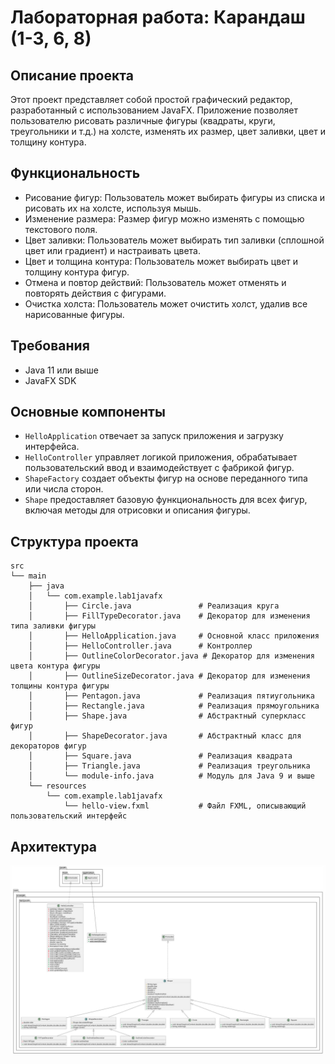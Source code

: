# Лабораторная работа: Карандаш (1-3, 6, 8)

## Описание проекта
Этот проект представляет собой простой графический редактор, разработанный с использованием JavaFX.
Приложение позволяет пользователю рисовать различные фигуры (квадраты, круги, треугольники и т.д.)
на холсте, изменять их размер, цвет заливки, цвет и толщину контура.

## Функциональность
- Рисование фигур: Пользователь может выбирать фигуры из списка и рисовать их на холсте, используя мышь.
- Изменение размера: Размер фигур можно изменять с помощью текстового поля.
- Цвет заливки: Пользователь может выбирать тип заливки (сплошной цвет или градиент) и настраивать цвета.
- Цвет и толщина контура: Пользователь может выбирать цвет и толщину контура фигур.
- Отмена и повтор действий: Пользователь может отменять и повторять действия с фигурами.
- Очистка холста: Пользователь может очистить холст, удалив все нарисованные фигуры.

## Требования
* Java 11 или выше
* JavaFX SDK

## Основные компоненты
- `HelloApplication` отвечает за запуск приложения и загрузку интерфейса.
- `HelloController` управляет логикой приложения, обрабатывает пользовательский ввод и взаимодействует с фабрикой фигур.
- `ShapeFactory` создает объекты фигур на основе переданного типа или числа сторон.
- `Shape` предоставляет базовую функциональность для всех фигур, включая методы для отрисовки и описания фигуры.


## Структура проекта
```
src
└── main
    ├── java
    │   └── com.example.lab1javafx
    │       ├── Circle.java               # Реализация круга
    │       ├── FillTypeDecorator.java    # Декоратор для изменения типа заливки фигуры
    │       ├── HelloApplication.java     # Основной класс приложения
    │       ├── HelloController.java      # Контроллер
    │       ├── OutlineColorDecorator.java # Декоратор для изменения цвета контура фигуры
    │       ├── OutlineSizeDecorator.java # Декоратор для изменения толщины контура фигуры
    │       ├── Pentagon.java             # Реализация пятиугольника
    │       ├── Rectangle.java            # Реализация прямоугольника
    │       ├── Shape.java                # Абстрактный суперкласс фигур
    │       ├── ShapeDecorator.java       # Абстрактный класс для декораторов фигур
    │       ├── Square.java               # Реализация квадрата
    │       ├── Triangle.java             # Реализация треугольника
    │       └── module-info.java          # Модуль для Java 9 и выше
    └── resources
        └── com.example.lab1javafx
            └── hello-view.fxml           # Файл FXML, описывающий пользовательский интерфейс
```

## Архитектура
![img_1.png](img_1.png)